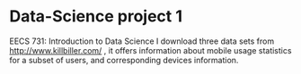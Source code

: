 # Data-Science project 1
EECS 731: Introduction to Data Science 
I download three data sets from http://www.killbiller.com/ , it offers information about mobile usage statistics for a subset of users, and 
corresponding devices information.
